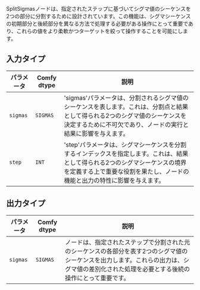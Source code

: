 



SplitSigmasノードは、指定されたステップに基づいてシグマ値のシーケンスを2つの部分に分割するために設計されています。この機能は、シグマシーケンスの初期部分と後続部分を異なる方法で処理する必要がある操作にとって重要であり、これらの値をより柔軟かつターゲットを絞って操作することを可能にします。

## 入力タイプ

| パラメータ | Comfy dtype | 説明 |
|-----------|-------------|------|
| `sigmas`  | `SIGMAS`    | 'sigmas'パラメータは、分割されるシグマ値のシーケンスを表します。これは、分割点と結果として得られる2つのシグマ値のシーケンスを決定するために不可欠であり、ノードの実行と結果に影響を与えます。 |
| `step`    | `INT`       | 'step'パラメータは、シグマシーケンスを分割するインデックスを指定します。これは、結果として得られる2つのシグマシーケンスの境界を定義する上で重要な役割を果たし、ノードの機能と出力の特性に影響を与えます。 |

## 出力タイプ

| パラメータ | Comfy dtype | 説明 |
|-----------|-------------|------|
| `sigmas`  | `SIGMAS`    | ノードは、指定されたステップで分割された元のシーケンスの各部分を表す2つのシグマ値のシーケンスを出力します。これらの出力は、シグマ値の差別化された処理を必要とする後続の操作にとって重要です。 |